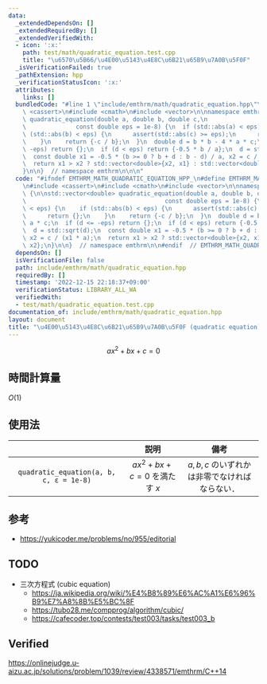 ```yaml
---
data:
  _extendedDependsOn: []
  _extendedRequiredBy: []
  _extendedVerifiedWith:
  - icon: ':x:'
    path: test/math/quadratic_equation.test.cpp
    title: "\u6570\u5B66/\u4E00\u5143\u4E8C\u6B21\u65B9\u7A0B\u5F0F"
  _isVerificationFailed: true
  _pathExtension: hpp
  _verificationStatusIcon: ':x:'
  attributes:
    links: []
  bundledCode: "#line 1 \"include/emthrm/math/quadratic_equation.hpp\"\n\n\n\n#include\
    \ <cassert>\n#include <cmath>\n#include <vector>\n\nnamespace emthrm {\n\nstd::vector<double>\
    \ quadratic_equation(double a, double b, double c,\n                         \
    \              const double eps = 1e-8) {\n  if (std::abs(a) < eps) {\n    if\
    \ (std::abs(b) < eps) {\n      assert(std::abs(c) >= eps);\n      return {};\n\
    \    }\n    return {-c / b};\n  }\n  double d = b * b - 4 * a * c;\n  if (d <=\
    \ -eps) return {};\n  if (d < eps) return {-0.5 * b / a};\n  d = std::sqrt(d);\n\
    \  const double x1 = -0.5 * (b >= 0 ? b + d : b - d) / a, x2 = c / (x1 * a);\n\
    \  return x1 > x2 ? std::vector<double>{x2, x1} : std::vector<double>{x1, x2};\n\
    }\n\n}  // namespace emthrm\n\n\n"
  code: "#ifndef EMTHRM_MATH_QUADRATIC_EQUATION_HPP_\n#define EMTHRM_MATH_QUADRATIC_EQUATION_HPP_\n\
    \n#include <cassert>\n#include <cmath>\n#include <vector>\n\nnamespace emthrm\
    \ {\n\nstd::vector<double> quadratic_equation(double a, double b, double c,\n\
    \                                       const double eps = 1e-8) {\n  if (std::abs(a)\
    \ < eps) {\n    if (std::abs(b) < eps) {\n      assert(std::abs(c) >= eps);\n\
    \      return {};\n    }\n    return {-c / b};\n  }\n  double d = b * b - 4 *\
    \ a * c;\n  if (d <= -eps) return {};\n  if (d < eps) return {-0.5 * b / a};\n\
    \  d = std::sqrt(d);\n  const double x1 = -0.5 * (b >= 0 ? b + d : b - d) / a,\
    \ x2 = c / (x1 * a);\n  return x1 > x2 ? std::vector<double>{x2, x1} : std::vector<double>{x1,\
    \ x2};\n}\n\n}  // namespace emthrm\n\n#endif  // EMTHRM_MATH_QUADRATIC_EQUATION_HPP_\n"
  dependsOn: []
  isVerificationFile: false
  path: include/emthrm/math/quadratic_equation.hpp
  requiredBy: []
  timestamp: '2022-12-15 22:18:37+09:00'
  verificationStatus: LIBRARY_ALL_WA
  verifiedWith:
  - test/math/quadratic_equation.test.cpp
documentation_of: include/emthrm/math/quadratic_equation.hpp
layout: document
title: "\u4E00\u5143\u4E8C\u6B21\u65B9\u7A0B\u5F0F (quadratic equation)"
---
```


$$
  ax^2 + bx + c = 0
$$


## 時間計算量

$O(1)$


## 使用法

||説明|備考|
|:--:|:--:|:--:|
|`quadratic_equation(a, b, c, ε = 1e-8)`|$ax^2 + bx + c = 0$ を満たす $x$|$a, b, c$ のいずれかは非零でなければならない．|


## 参考

- https://yukicoder.me/problems/no/955/editorial


## TODO

- 三次方程式 (cubic equation)
  - https://ja.wikipedia.org/wiki/%E4%B8%89%E6%AC%A1%E6%96%B9%E7%A8%8B%E5%BC%8F
  - https://tubo28.me/compprog/algorithm/cubic/
  - https://cafecoder.top/contests/test003/tasks/test003_b


## Verified

https://onlinejudge.u-aizu.ac.jp/solutions/problem/1039/review/4338571/emthrm/C++14
